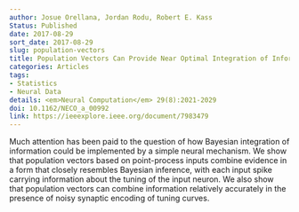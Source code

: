 ```yaml
---
author: Josue Orellana, Jordan Rodu, Robert E. Kass
Status: Published
date: 2017-08-29
sort_date: 2017-08-29
slug: population-vectors
title: Population Vectors Can Provide Near Optimal Integration of Information
categories: Articles
tags:
- Statistics
- Neural Data
details: <em>Neural Computation</em> 29(8):2021-2029
doi: 10.1162/NECO_a_00992
link: https://ieeexplore.ieee.org/document/7983479
---
```


Much attention has been paid to the question of how Bayesian integration of information could be implemented by a simple neural mechanism. We show that population vectors based on point-process inputs combine evidence in a form that closely resembles Bayesian inference, with each input spike carrying information about the tuning of the input neuron. We also show that population vectors can combine information relatively accurately in the presence of noisy synaptic encoding of tuning curves.